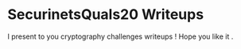 # SecurinetsQuals20 Writeups

I present to you cryptography challenges writeups ! Hope you like it .
